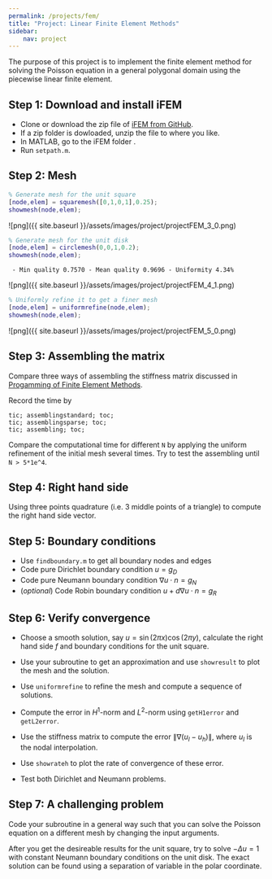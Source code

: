 ```yaml
---
permalink: /projects/fem/
title: "Project: Linear Finite Element Methods"
sidebar:
    nav: project
---
```


The purpose of this project is to implement the finite element method for
solving the Poisson equation in a general polygonal domain using the piecewise linear finite element. 

## Step 1: Download and install iFEM

- Clone or download the zip file of [iFEM from GitHub](https://github.com/lyc102/ifem).
- If a zip folder is dowloaded, unzip the file to where you like.
- In MATLAB, go to the iFEM folder . 
- Run `setpath.m`.

## Step 2: Mesh

```matlab
% Generate mesh for the unit square
[node,elem] = squaremesh([0,1,0,1],0.25);
showmesh(node,elem);
```

![png]({{ site.baseurl }}/assets/images/project/projectFEM_3_0.png)

```matlab
% Generate mesh for the unit disk
[node,elem] = circlemesh(0,0,1,0.2);
showmesh(node,elem);
```

     - Min quality 0.7570 - Mean quality 0.9696 - Uniformity 4.34% 



    
![png]({{ site.baseurl }}/assets/images/project/projectFEM_4_1.png)
    



```matlab
% Uniformly refine it to get a finer mesh
[node,elem] = uniformrefine(node,elem);
showmesh(node,elem);
```


    
![png]({{ site.baseurl }}/assets/images/project/projectFEM_5_0.png)


## Step 3: Assembling the matrix

Compare three ways of assembling the stiffness matrix discussed in [Progamming of Finite Element Methods](http://www.math.uci.edu/~chenlong/226/Ch3FEMCode.pdf).

Record the time by

    tic; assemblingstandard; toc;
    tic; assemblingsparse; toc;
    tic; assembling; toc;

Compare the computational time for different `N` by applying the uniform refinement of the initial mesh several times. Try to test the assembling until `N > 5*1e^4`.

## Step 4: Right hand side

Using three points quadrature (i.e. 3 middle points of a triangle) to
compute the right hand side vector.

## Step 5: Boundary conditions

* Use `findboundary.m` to get all boundary nodes and edges
* Code pure Dirichlet boundary condition $u = g_D$
* Code pure Neumann boundary condition $\nabla u\cdot n = g_N$
* (*optional*) Code Robin boundary condition $u + d\nabla u\cdot n = g_R$

## Step 6: Verify convergence

- Choose a smooth solution, say $u = \sin(2\pi x)\cos(2\pi y)$, calculate the right hand side $f$ and boundary conditions for the unit square. 

- Use your subroutine to get an approximation and use `showresult` to plot the mesh and the solution.

- Use `uniformrefine` to refine the mesh and compute a sequence of solutions.

- Compute the error in $H^1$-norm and $L^2$-norm using `getH1error` and
`getL2error`.

- Use the stiffness matrix to compute the error $\|\nabla(u_I - u_h)\|$, where $u_I$ is the nodal interpolation.

- Use `showrateh` to plot the rate of convergence of these error.

- Test both Dirichlet and Neumann problems.

## Step 7: A challenging problem

Code your subroutine in a general way such that you can solve the Poisson equation on a different mesh by changing the input arguments. 

After you get the desireable results for the unit square, try to solve $-\Delta u = 1$ with constant Neumann boundary conditions on the unit disk. The exact solution can be found using a separation of variable in the polar coordinate.
